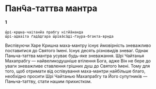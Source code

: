 # Пан̃ча-таттва мантра

#### 1

    ш́рі-кр̣ш̣н̣а-чаітанйа прабгу нітйа̄нанда
    ш́рі-адваіта ґада̄дгара ш́ріва̄са̄ді-ґаура-бгакта-вр̣нда

Виспівуючи Харе Кришна маха-мантру існує ймовірність зневажливо поставитися до Святого Імені. Існує десять різновидів зневаг. Однак Паньча-таттва мантра усуває будь-яке зневажання. Шрі Чайтанья Махапрабгу — найвеликодушніше втілення Бога, адже Він не бере до уваги зневажливе ставлення грішних душ до Святого Імені. Тому для того, щоб отримати від оспівування маха-мантри найбільше благо, необхідно просити Шрі Чайтанью Махапрабгу та Його супутників — Паньча-таттву, стати нашим прихистком.